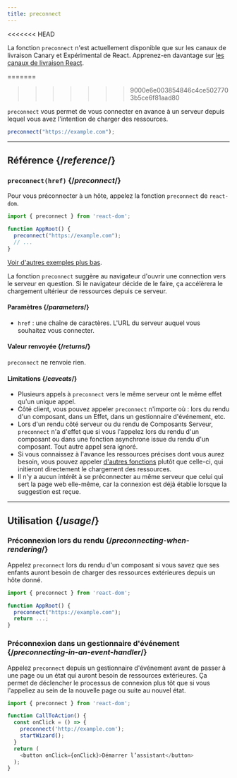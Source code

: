 ```yaml
---
title: preconnect
---
```


<<<<<<< HEAD
<Canary>

La fonction `preconnect` n'est actuellement disponible que sur les canaux de livraison Canary et Expérimental de React. Apprenez-en davantage sur [les canaux de livraison React](/community/versioning-policy#all-release-channels).

</Canary>

=======
>>>>>>> 9000e6e003854846c4ce5027703b5ce6f81aad80
<Intro>

`preconnect` vous permet de vous connecter en avance à un serveur depuis lequel vous avez l'intention de charger des ressources.

```js
preconnect("https://example.com");
```

</Intro>

<InlineToc />

---

## Référence {/*reference*/}

### `preconnect(href)` {/*preconnect*/}

Pour vous préconnecter à un hôte, appelez la fonction `preconnect` de `react-dom`.

```js
import { preconnect } from 'react-dom';

function AppRoot() {
  preconnect("https://example.com");
  // ...
}

```

[Voir d'autres exemples plus bas](#usage).

La fonction `preconnect` suggère au navigateur d'ouvrir une connection vers le serveur en question.  Si le navigateur décide de le faire, ça accélèrera le chargement ultérieur de ressources depuis ce serveur.

#### Paramètres {/*parameters*/}

* `href` : une chaîne de caractères. L'URL du serveur auquel vous souhaitez vous connecter.


#### Valeur renvoyée {/*returns*/}

`preconnect` ne renvoie rien.

#### Limitations {/*caveats*/}

* Plusieurs appels à `preconnect` vers le même serveur ont le même effet qu'un unique appel.
* Côté client, vous pouvez appeler `preconnect` n'importe où : lors du rendu d'un composant, dans un Effet, dans un gestionnaire d'événement, etc.
* Lors d'un rendu côté serveur ou du rendu de Composants Serveur, `preconnect` n'a d'effet que si vous l'appelez lors du rendu d'un composant ou dans une fonction asynchrone issue du rendu d'un composant.  Tout autre appel sera ignoré.
* Si vous connaissez à l'avance les ressources précises dont vous aurez besoin, vous pouvez appeler [d'autres fonctions](/reference/react-dom/#resource-preloading-apis) plutôt que celle-ci, qui initieront directement le chargement des ressources.
* Il n'y a aucun intérêt à se préconnecter au même serveur que celui qui sert la page web elle-même, car la connexion est déjà établie lorsque la suggestion est reçue.

---

## Utilisation {/*usage*/}

### Préconnexion lors du rendu {/*preconnecting-when-rendering*/}

Appelez `preconnect` lors du rendu d'un composant si vous savez que ses enfants auront besoin de charger des ressources extérieures depuis un hôte donné.

```js
import { preconnect } from 'react-dom';

function AppRoot() {
  preconnect("https://example.com");
  return ...;
}
```

### Préconnexion dans un gestionnaire d'événement {/*preconnecting-in-an-event-handler*/}

Appelez `preconnect` depuis un gestionnaire d'événement avant de passer à une page ou un état qui auront besoin de ressources extérieures.  Ça permet de déclencher le processus de connexion plus tôt que si vous l'appeliez au sein de la nouvelle page ou suite au nouvel état.

```js
import { preconnect } from 'react-dom';

function CallToAction() {
  const onClick = () => {
    preconnect('http://example.com');
    startWizard();
  }
  return (
    <button onClick={onClick}>Démarrer l’assistant</button>
  );
}
```
